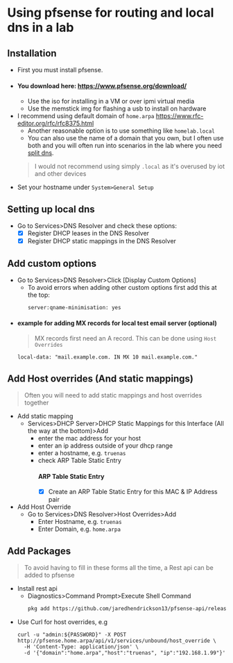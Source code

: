 # Using pfsense for routing and local dns in a lab

## Installation

- First you must install pfsense. 
- #### You download here: https://www.pfsense.org/download/
  - Use the iso for installing in a VM or over ipmi virtual media
  - Use the memstick img for flashing a usb to install on hardware
- I recommend using default domain of `home.arpa` https://www.rfc-editor.org/rfc/rfc8375.html
  - Another reasonable option is to use something like `homelab.local`
  - You can also use the name of a domain that you own, but I often use both and you will often run into scenarios in the lab where you need [split dns](https://docs.netgate.com/pfsense/en/latest/nat/reflection.html#split-dns). 
  > I would not recommend using simply `.local` as it's overused by iot and other devices
 - Set your hostname under `System>General Setup`
 
## Setting up local dns
 
- Go to Services>DNS Resolver and check these options:
  - [x] Register DHCP leases in the DNS Resolver
  - [x] Register DHCP static mappings in the DNS Resolver
 
## Add custom options

- Go to Services>DNS Resolver>Click [Display Custom Options]
  - To avoid errors when adding other custom options first add this at the top:
    ```
    server:qname-minimisation: yes
    ```
- #### example for adding MX records for local test email server (optional)
  > MX records first need an A record. This can be done using `Host Overrides`
  ```
  local-data: "mail.example.com. IN MX 10 mail.example.com."
  ```
 
 ## Add Host overrides (And static mappings)
 
 > Often you will need to add static mappings and host overrides together
 
 - Add static mapping
   - Services>DHCP Server>DHCP Static Mappings for this Interface (All the way at the bottom)>Add
     - enter the mac address for your host
     - enter an ip address outside of your dhcp range
     - enter a hostname, e.g. `truenas`
     - check ARP Table Static Entry
       #### ARP Table Static Entry
       - [x] Create an ARP Table Static Entry for this MAC & IP Address pair
 - Add Host Override
   - Go to Services>DNS Resolver>Host Overrides>Add
     - Enter Hostname, e.g. `truenas`
     - Enter Domain, e.g. `home.arpa`
  
  ## Add Packages
  
  > To avoid having to fill in these forms all the time, a Rest api can be added to pfsense
  
  - Install rest api
    - Diagnostics>Command Prompt>Execute Shell Command
      ```bash
      pkg add https://github.com/jaredhendrickson13/pfsense-api/releases/latest/download/pfSense-2.6-pkg-API.txz && /etc/rc.restart_webgui
      ```
  - Use Curl for host overrides, e.g
    ```curl
    curl -u "admin:${PASSWORD}" -X POST http://pfsense.home.arpa/api/v1/services/unbound/host_override \
      -H 'Content-Type: application/json' \
      -d '{"domain":"home.arpa","host":"truenas", "ip":"192.168.1.99"}'
    ```
    
